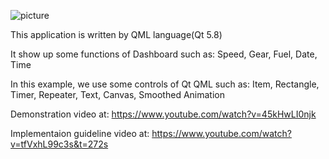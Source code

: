 ![picture](https://user-images.githubusercontent.com/24628660/31160602-b4213152-a8fb-11e7-88c4-710ce563465f.png)

This application is written by QML language(Qt 5.8)

It show up some functions of Dashboard such as: Speed, Gear, Fuel, Date, Time

In this example, we use some controls of Qt QML such as: Item, Rectangle, Timer, Repeater, Text, Canvas, Smoothed Animation

Demonstration video at:
https://www.youtube.com/watch?v=45kHwLI0njk

Implementaion guideline video at:
https://www.youtube.com/watch?v=tfVxhL99c3s&t=272s
